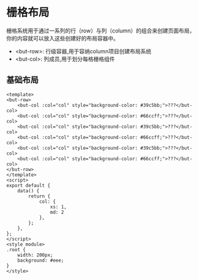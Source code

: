 # 栅格布局
栅格系统用于通过一系列的行（row）与列（column）的组合来创建页面布局，你的内容就可以放入这些创建好的布局容器中。
+ &lt;but-row&gt;: 行级容器,用于容纳column项目创建布局系统
+ &lt;but-col&gt;: 列成员,用于划分每格栅格组件

## 基础布局
```vue
<template>
<but-row>
	<but-col :col="col" style="background-color: #39c5bb;">???</but-col>
	<but-col :col="col" style="background-color: #66ccff;">???</but-col>
	<but-col :col="col" style="background-color: #39c5bb;">???</but-col>
	<but-col :col="col" style="background-color: #66ccff;">???</but-col>
	<but-col :col="col" style="background-color: #39c5bb;">???</but-col>
	<but-col :col="col" style="background-color: #66ccff;">???</but-col>
</but-row>
</template>
<script>
export default {
	data() {
		return {
			col: {
				xs: 1,
				md: 2
			},
		};
	},
};
</script>
<style module>
.root {
	width: 200px;
	background: #eee;
}
</style>
```
